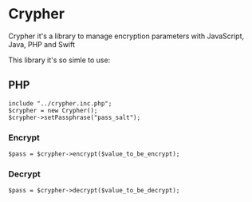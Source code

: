 # Crypher
Crypher it's a library to manage encryption parameters with JavaScript, Java, PHP and Swift


This library it's so simle to use:

## PHP

```
include "../crypher.inc.php";
$crypher = new Crypher();
$crypher->setPassphrase("pass_salt");
```

### Encrypt

```
$pass = $crypher->encrypt($value_to_be_encrypt);
```

### Decrypt

```
$pass = $crypher->decrypt($value_to_be_decrypt);
```